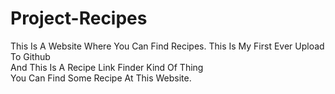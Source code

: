 # Project-Recipes
This Is A Website Where You Can Find Recipes.
This Is My First Ever Upload To Github <br />
And This Is A Recipe Link Finder Kind Of Thing <br />
You Can Find Some Recipe At This Website.